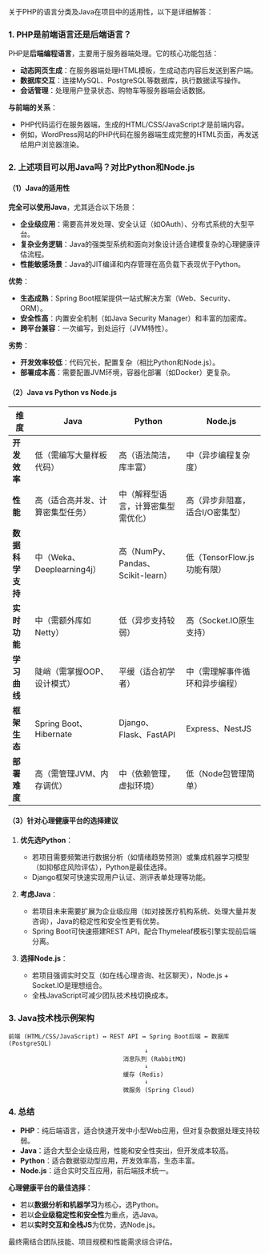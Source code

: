 关于PHP的语言分类及Java在项目中的适用性，以下是详细解答：


### **1. PHP是前端语言还是后端语言？**
PHP是**后端编程语言**，主要用于服务器端处理。它的核心功能包括：
- **动态网页生成**：在服务器端处理HTML模板，生成动态内容后发送到客户端。
- **数据库交互**：连接MySQL、PostgreSQL等数据库，执行数据读写操作。
- **会话管理**：处理用户登录状态、购物车等服务器端会话数据。

**与前端的关系**：
- PHP代码运行在服务器端，生成的HTML/CSS/JavaScript才是前端内容。
- 例如，WordPress网站的PHP代码在服务器端生成完整的HTML页面，再发送给用户浏览器渲染。


### **2. 上述项目可以用Java吗？对比Python和Node.js**
#### **（1）Java的适用性**
**完全可以使用Java**，尤其适合以下场景：
- **企业级应用**：需要高并发处理、安全认证（如OAuth）、分布式系统的大型平台。
- **复杂业务逻辑**：Java的强类型系统和面向对象设计适合建模复杂的心理健康评估流程。
- **性能敏感场景**：Java的JIT编译和内存管理在高负载下表现优于Python。

**优势**：
- **生态成熟**：Spring Boot框架提供一站式解决方案（Web、Security、ORM）。
- **安全性高**：内置安全机制（如Java Security Manager）和丰富的加密库。
- **跨平台兼容**：一次编写，到处运行（JVM特性）。

**劣势**：
- **开发效率较低**：代码冗长，配置复杂（相比Python和Node.js）。
- **部署成本高**：需要配置JVM环境，容器化部署（如Docker）更复杂。


#### **（2）Java vs Python vs Node.js**
| **维度**               | **Java**                          | **Python**                        | **Node.js**                       |
|------------------------|-----------------------------------|-----------------------------------|-----------------------------------|
| **开发效率**           | 低（需编写大量样板代码）          | 高（语法简洁，库丰富）            | 中（异步编程复杂度）              |
| **性能**               | 高（适合高并发、计算密集型任务）  | 中（解释型语言，计算密集型需优化）| 高（异步非阻塞，适合I/O密集型）  |
| **数据科学支持**       | 中（Weka、Deeplearning4j）        | 高（NumPy、Pandas、Scikit-learn） | 低（TensorFlow.js功能有限）      |
| **实时功能**           | 中（需额外库如Netty）             | 低（异步支持较弱）                | 高（Socket.IO原生支持）          |
| **学习曲线**           | 陡峭（需掌握OOP、设计模式）       | 平缓（适合初学者）                | 中（需理解事件循环和异步编程）   |
| **框架生态**           | Spring Boot、Hibernate            | Django、Flask、FastAPI            | Express、NestJS                   |
| **部署难度**           | 高（需管理JVM、内存调优）         | 中（依赖管理，虚拟环境）          | 低（Node包管理简单）             |


#### **（3）针对心理健康平台的选择建议**
1. **优先选Python**：
   - 若项目需要频繁进行数据分析（如情绪趋势预测）或集成机器学习模型（如抑郁症风险评估），Python是最佳选择。
   - Django框架可快速实现用户认证、测评表单处理等功能。

2. **考虑Java**：
   - 若项目未来需要扩展为企业级应用（如对接医疗机构系统、处理大量并发咨询），Java的稳定性和安全性更有优势。
   - Spring Boot可快速搭建REST API，配合Thymeleaf模板引擎实现前后端分离。

3. **选择Node.js**：
   - 若项目强调实时交互（如在线心理咨询、社区聊天），Node.js + Socket.IO是理想组合。
   - 全栈JavaScript可减少团队技术栈切换成本。


### **3. Java技术栈示例架构**
```
前端 (HTML/CSS/JavaScript) ↔ REST API ↔ Spring Boot后端 ↔ 数据库 (PostgreSQL)
                                      ↓
                                消息队列 (RabbitMQ)
                                      ↓
                                缓存 (Redis)
                                      ↓
                                微服务 (Spring Cloud)
```


### **4. 总结**
- **PHP**：纯后端语言，适合快速开发中小型Web应用，但对复杂数据处理支持较弱。
- **Java**：适合大型企业级应用，性能和安全性突出，但开发成本较高。
- **Python**：适合数据驱动型应用，开发效率高，生态丰富。
- **Node.js**：适合实时交互应用，前后端技术统一。

**心理健康平台的最佳选择**：
- 若以**数据分析和机器学习**为核心，选Python。
- 若以**企业级稳定性和安全性**为重点，选Java。
- 若以**实时交互和全栈JS**为优势，选Node.js。

最终需结合团队技能、项目规模和性能需求综合评估。